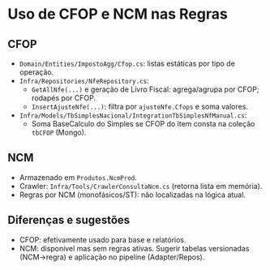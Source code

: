 # Uso de CFOP e NCM nas Regras

## CFOP
- `Domain/Entities/ImpostoAgg/Cfop.cs`: listas estáticas por tipo de operação.
- `Infra/Repositories/NfeRepository.cs`:
  - `GetAllNfe(...)` e geração de Livro Fiscal: agrega/agrupa por CFOP; rodapés por CFOP.
  - `InsertAjusteNfe(...)`: filtra por `ajusteNfe.Cfops` e soma valores.
- `Infra/Models/TbSimplesNacional/IntegrationTbSimplesNfManual.cs`:
  - Soma BaseCalculo do Simples se CFOP do item consta na coleção `tbCFOP` (Mongo).

## NCM
- Armazenado em `Produtos.NcmProd`.
- Crawler: `Infra/Tools/CrawlerConsultaNcm.cs` (retorna lista em memória).
- Regras por NCM (monofásicos/ST): não localizadas na lógica atual.

## Diferenças e sugestões
- CFOP: efetivamente usado para base e relatórios.
- NCM: disponível mas sem regras ativas. Sugerir tabelas versionadas (NCM→regra) e aplicação no pipeline (Adapter/Repos).
